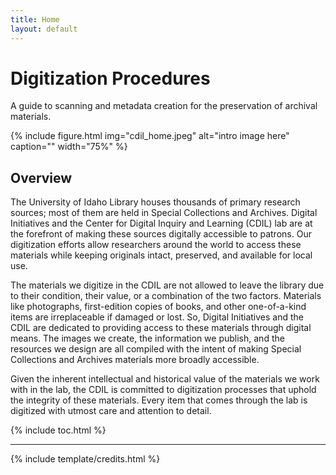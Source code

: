 ```yaml
---
title: Home
layout: default
---
```


# Digitization Procedures

A guide to scanning and metadata creation for the preservation of archival materials.

{% include figure.html img="cdil_home.jpeg" alt="intro image here" caption="" width="75%" %}

## Overview

The University of Idaho Library houses thousands of primary research sources; most of them are held in Special Collections and Archives. Digital Initiatives and the Center for Digital Inquiry and Learning (CDIL) lab are at the forefront of making these sources digitally accessible to patrons. Our digitization efforts allow researchers around the world to access these materials while keeping originals intact, preserved, and available for local use.

The materials we digitize in the CDIL are not allowed to leave the library due to their condition, their value, or a combination of the two factors. Materials like photographs, first-edition copies of books, and other one-of-a-kind items are irreplaceable if damaged or lost. So, Digital Initiatives and the CDIL are dedicated to providing access to these materials through digital means. The images we create, the information we publish, and the resources we design are all compiled with the intent of making Special Collections and Archives materials more broadly accessible. 

Given the inherent intellectual and historical value of the materials we work with in the lab, the CDIL is committed to digitization processes that uphold the integrity of these materials. Every item that comes through the lab is digitized with utmost care and attention to detail. 



{% include toc.html %}

------

{% include template/credits.html %}

